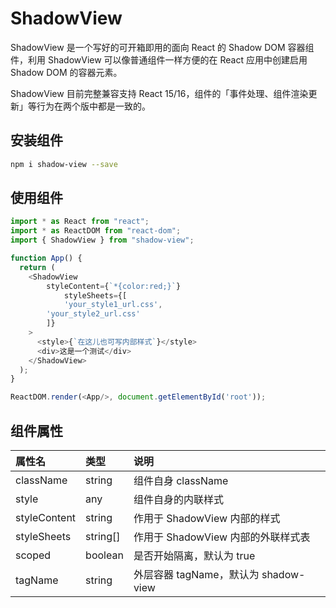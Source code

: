 # ShadowView

ShadowView 是一个写好的可开箱即用的面向 React 的 Shadow DOM 容器组件，利用 ShadowView 可以像普通组件一样方便的在 React 应用中创建启用 Shadow DOM 的容器元素。

ShadowView 目前完整兼容支持 React 15/16，组件的「事件处理、组件渲染更新」等行为在两个版中都是一致的。

<a name="Dw1SA"></a>
## 安装组件

```bash
npm i shadow-view --save
```

<a name="uwOxQ"></a>
## 使用组件

```javascript
import * as React from "react";
import * as ReactDOM from "react-dom";
import { ShadowView } from "shadow-view";

function App() {
  return (
    <ShadowView 
    	styleContent={`*{color:red;}`} 
			styleSheets={[
    		'your_style1_url.css',
      	'your_style2_url.css'
    	]}
    >
      <style>{`在这儿也可写内部样式`}</style>
      <div>这是一个测试</div>
    </ShadowView>
  );
}

ReactDOM.render(<App/>, document.getElementById('root'));
```

<a name="ZMGXF"></a>
## 组件属性

| **属性名** | **类型** | **说明** |
| :--- | :--- | :--- |
| className | string | 组件自身 className |
| style | any | 组件自身的内联样式 |
| styleContent | string | 作用于 ShadowView 内部的样式 |
| styleSheets | string[] | 作用于 ShadowView 内部的外联样式表 |
| scoped | boolean | 是否开始隔离，默认为 true |
| tagName | string | 外层容器 tagName，默认为 shadow-view |
